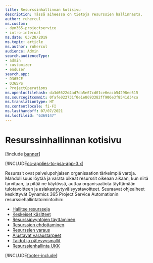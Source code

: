 ```yaml
---
title: Resurssinhallinnan kotisivu
description: Tässä aiheessa on tietoja resurssien hallinnasta.
author: ruhercul
ms.custom:
- dyn365-projectservice
- intro-internal
ms.date: 03/28/2019
ms.topic: article
ms.author: ruhercul
audience: Admin
search.audienceType:
- admin
- customizer
- enduser
search.app:
- D365CE
- D365PS
- ProjectOperations
ms.openlocfilehash: da3d6622d4ad7da5e67cd01ce6eacb54298ee515
ms.sourcegitcommit: 0fafe022731f0e1e8693382ff906e3f8541d34ca
ms.translationtype: HT
ms.contentlocale: fi-FI
ms.lasthandoff: 07/07/2021
ms.locfileid: "6369147"
---
```

# <a name="resource-management-home-page"></a>Resurssinhallinnan kotisivu

[!include [banner](../includes/psa-now-project-operations.md)]

[!INCLUDE[cc-applies-to-psa-app-3.x](../includes/cc-applies-to-psa-app-3x.md)]

Resurssit ovat palvelupohjaisen organisaation tärkeimpiä varoja. Mahdollisuus löytää ja varata oikeat resurssit oikeaan aikaan, kun niitä tarvitaan, ja pitää ne käytössä, auttaa organisaatiota täyttämään tulotavoitteen ja asiakastyytyväisyystavoitteet. Seuraavat ohjeaiheet keskittyvät Dynamics 365 Project Service Automationin resurssiehallintatoimintoihin:

- [Hallitse resursseja](manage-resources.md)
- [Keskeiset käsitteet](reports-key-concepts.md)
- [Resurssipyyntöjen täyttäminen](resource-management-fulfill-requests.md)
- [Resurssien ehdottaminen](resource-management-propose-resources.md)
- [Resurssien varaus](resource-management-book-resources-scheduleboard.md)
- [Alustavat varaustarpeet](resource-management-softbook-requirements.md)
- [Taidot ja pätevyysmallit](resource-management-skills-proficiency.md)
- [Resurssienhallinta UKK](resource-management-faq.md)


[!INCLUDE[footer-include](../includes/footer-banner.md)]